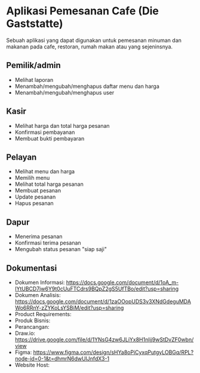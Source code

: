 # Aplikasi Pemesanan Cafe (Die Gaststatte)
Sebuah aplikasi yang dapat digunakan untuk pemesanan minuman dan makanan pada cafe, restoran, rumah makan atau yang sejeninsnya.

## Pemilik/admin
- Melihat laporan
- Menambah/mengubah/menghapus daftar menu dan harga
- Menambah/mengubah/menghapus user

## Kasir
- Melihat harga dan total harga pesanan
- Konfirmasi pembayanan
- Membuat bukti pembayaran

## Pelayan
- Melihat menu dan harga
- Memilih menu
- Melihat total harga pesanan
- Membuat pesanan
- Update pesanan
- Hapus pesanan

## Dapur
- Menerima pesanan
- Konfirmasi terima pesanan
- Mengubah status pesanan "siap saji"

## Dokumentasi
- Dokumen Informasi: https://docs.google.com/document/d/1oA_m-lYtUBCD7jw6Y9t0cUuFTCdrs9BQpZ2gS5UfTBo/edit?usp=sharing
- Dokumen Analisis: https://docs.google.com/document/d/1zaOOopUDS3v3XNdGdeguMDAWo6RRnY-zZYKoLsYSBiM/edit?usp=sharing
- Product Requirements:
- Produk Bisnis: 
- Perancangan: 
- Draw.io: https://drive.google.com/file/d/1YNsG4zw6JLiYx8H1nIjj9wStDvZF0wbn/view
- Figma: https://www.figma.com/design/sHYa8oPiCyxqPutgyLOBGq/RPL?node-id=0-1&t=dhmrN6dwUlJnfdX3-1
- Website Host: 
